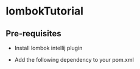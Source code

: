 # lombokTutorial

## Pre-requisites

 - Install lombok intellij plugin

 - Add the following dependency to your pom.xml
 
 ```
 
 ```
